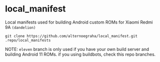 # local_manifest
Local manifests used for building Android custom ROMs for Xiaomi Redmi 9A `(dandelion)`
```
git clone https://github.com/alternoegraha/local_manifest.git .repo/local_manifests
```
NOTE: `eleven` branch is only used if you have your own build server and building Android 11 ROMs. if you using buildbots, check this repo branches.
